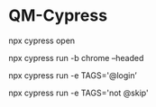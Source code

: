 # QM-Cypress

npx cypress open

npx cypress run -b chrome –headed

npx cypress run -e TAGS='@login’ 

npx cypress run -e TAGS='not @skip'